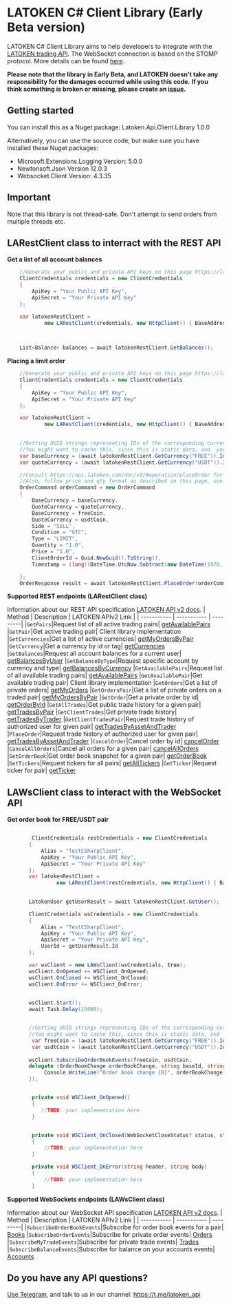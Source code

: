 # LATOKEN C# Client Library (Early Beta version)

LATOKEN C# Client Library aims to help developers to integrate with the [LATOKEN trading API](https://api.latoken.com/doc/v2/). 
The WebSocket connection is based on the STOMP protocol. More details can be found [here](https://stomp.github.io/).

**Please note that the library in Early Beta, and LATOKEN doesn't take any responsibility for the damages occurred while using this code.**
**If you think something is broken or missing, please create an [issue](https://github.com/LATOKEN/latoken-api-v2-dotnet-client/issues).**



## Getting started
You can install this as a Nuget package: Latoken.Api.Client.Library 1.0.0

Alternatively, you can use the source code, but make sure you have installed these Nuget packages:
* Microsoft.Extensions.Logging Version: 5.0.0
* Newtonsoft.Json Version 12.0.3
* Websocket.Client Version: 4.3.35

## Important
Note that this library is not thread-safe. Don't attempt to send orders from multiple threads etc.

## LARestClient class to interract with the REST API

**Get a list of all account balances**
````C#
    //Generate your public and private API keys on this page https://latoken.com/account/apikeys
    ClientCredentials credentials = new ClientCredentials
    {
        ApiKey = "Your Public API Key",
        ApiSecret = "Your Private API Key"
    };

    var latokenRestClient =
            new LARestClient(credentials, new HttpClient() { BaseAddress = new Uri("https://api.latoken.com") });

    

    List<Balance> balances = await latokenRestClient.GetBalances();

````

**Placing a limit order**
````C#
    //Generate your public and private API keys on this page https://latoken.com/account/apikeys
    ClientCredentials credentials = new ClientCredentials
    {
        ApiKey = "Your Public API Key",
        ApiSecret = "Your Private API Key"
    };

    var latokenRestClient =
            new LARestClient(credentials, new HttpClient() { BaseAddress = new Uri("https://api.latoken.com") });

   
    //Getting UUID strings representing IDs of the corresponding currencies/assets
    //You might want to cache this, since this is static data, and  you don't need to fetch it each time
    var baseCurrency = (await latokenRestClient.GetCurrency("FREE")).Id;
    var quoteCurrency = (await latokenRestClient.GetCurrency("USDT")).Id;

    //Consult https://api.latoken.com/doc/v2/#operation/placeOrder for possible field values
    //Also, follow price and qty format as described on this page, use comma only to separate the decimal part
    OrderCommand orderCommand = new OrderCommand
    {
        BaseCurrency = baseCurrency,
        QuoteCurrency = quoteCurrency,
        BaseCurrency = freeCoin,
        QuoteCurrency = usdtCoin,
        Side = "SELL",
        Condition = "GTC",
        Type = "LIMIT",                
        Quantity = "1.0",
        Price = "1.0",
        ClientOrderId = Guid.NewGuid().ToString(),
        Timestamp = (long)(DateTime.UtcNow.Subtract(new DateTime(1970, 1, 1))).TotalSeconds

    };
    OrderResponse result = await latokenRestClient.PlaceOrder(orderCommand);
````


**Supported REST endpoints (LARestClient class)**

Information about our REST API specification [LATOKEN API v2 docs](https://api.latoken.com/doc/v2/).
| Method | Description | LATOKEN APIv2 Link |
| ----------- | ----------- | ---------|
|`GetPairs`|Request list of all active trading pairs| [getAvailablePairs](https://api.latoken.com/doc/v2/#operation/getAvailablePairs)
|`GetPair`|Get active trading pair| Client library implementation
|`GetCurrencies`|Get a list of active currencies| [getMyOrdersByPair](https://api.latoken.com/doc/v2/#operation/getActiveCurrencies)
|`GetCurrency`|Get a currency by id or tag| [getCurrencies](https://api.latoken.com/doc/v2/#operation/getCurrencies)
|`GetBalances`|Request all account balances for a current user| [getBalancesByUser](https://api.latoken.com/doc/v2/#operation/getBalancesByUser)
|`GetBalanceByType`|Request specific account by currency and type| [getBalancesByCurrency](https://api.latoken.com/doc/v2/#operation/getBalancesByCurrency)
|`GetAvailablePairs`|Request list of all available trading pairs| [getAvailablePairs](https://api.latoken.com/doc/v2/#operation/getAvailablePairs)
|`GetAvailablePair`|Get available trading pair| Client library implementation
|`GetOrders`|Get a list of private orders| [getMyOrders](https://api.latoken.com/doc/v2/#operation/getMyOrders)
|`GetOrdersPair`|Get a list of private orders on a traded pair| [getMyOrdersByPair](https://api.latoken.com/doc/v2/#operation/getMyOrdersByPair)
|`GetOrder`|Get a private order by id| [getOrderById](https://api.latoken.com/doc/v2/#operation/getOrderById)
|`GetAllTrades`|Get public trade history for a given pair| [getTradesByPair](https://api.latoken.com/doc/v2/#operation/getAuthFeeByPair)
|`GetClientTrades`|Get private trade history| [getTradesByTrader](https://api.latoken.com/doc/v2/#operation/getTradesByTrader)
|`GetClientTradesPair`|Request trade history of authorized user for given pair| [getTradesByAssetAndTrader](https://api.latoken.com/doc/v2/#operation/getTradesByAssetAndTrader)
|`PlaceOrder`|Request trade history of authorized user for given pair| [getTradesByAssetAndTrader](https://api.latoken.com/doc/v2/#operation/placeOrder)
|`CancelOrder`|Cancel order by id| [cancelOrder](https://api.latoken.com/doc/v2/#operation/cancelOrder)
|`CancelAllOrders`|Cancel all orders for a given pair| [cancelAllOrders](https://api.latoken.com/doc/v2/#operation/cancelAllOrders)
|`GetOrderBook`|Get order book snapshot for a given pair| [getOrderBook](https://api.latoken.com/doc/v2/#tag/BookController)
|`GetTickers`|Request tickers for all pairs| [getAllTickers](https://api.latoken.com/doc/v2/#operation/getAllTickers)
|`GetTicker`|Request ticker for pair| [getTicker](https://api.latoken.com/doc/v2/#operation/getTicker)
 
 
    
 ## LAWsClient class to interact with the WebSocket API

**Get order book for FREE/USDT pair**
````C#

        ClientCredentials restCredentials = new ClientCredentials
       {
           Alias = "TestCSharpClient",
           ApiKey = "Your Public API Key",
           ApiSecret = "Your Private API Key"                
       };
       var latokenRestClient =
                new LARestClient(restCredentials, new HttpClient() { BaseAddress = new Uri("https://api.latoken.com") });

            
       LatokenUser getUserResult = await latokenRestClient.GetUser();

       ClientCredentials wsCredentials = new ClientCredentials
       {
           Alias = "TestCSharpClient",
           ApiKey = "Your Public API Key",
           ApiSecret = "Your Private API Key",
           UserId = getUserResult.Id
       };

       var wsClient = new LAWsClient(wsCredentials, true);
       wsClient.OnOpened += WSClient_OnOpened;
       wsClient.OnClosed += WSClient_OnClosed;
       wsClient.OnError += WSClient_OnError;

            
       wsClient.Start();
       await Task.Delay(15000);


       //Getting UUID strings representing IDs of the corresponding currencies/assets
       //You might want to cache this, since this is static data, and  you don't need to fetch it each time
        var freeCoin = (await latokenRestClient.GetCurrency("FREE")).Id;
        var usdtCoin = (await latokenRestClient.GetCurrency("USDT")).Id;
                
       wsClient.SubscribeOrderBookEvents(freeCoin, usdtCoin,
       delegate (OrderBookChange orderBookChange, string baseId, string quoteId, DateTime dateTime) {
            Console.WriteLine("Order book change {0}", orderBookChange);
       });


        private void WSClient_OnOpened()
        {
           //TODO: your implementation here
        }


        private void WSClient_OnClosed(WebSocketCloseStatus? status, string description)
        {
            //TODO: your implementation here
        }

        private void WSClient_OnError(string header, string body)
        {
            //TODO: your implementation here
        }

````
**Supported WebSockets endpoints (LAWsClient class)**

Information about our WebSocket API specification [LATOKEN API v2 docs](https://api.latoken.com/doc/ws/).
| Method | Description | LATOKEN APIv2 Link |
| ----------- | ----------- | ---------|
|`SubscribeOrderBookEvents`|Subscribe for order book events for a pair| [Books](https://api.latoken.com/doc/ws/#section/Books)
|`SubscribeOrderEvents`|Subscribe for private order events| [Orders](https://api.latoken.com/doc/ws/#section/Orders)
|`SubscribeMyTradeEvents`|Subscribe for private trade events| [Trades](https://api.latoken.com/doc/ws/#section/Trades)
|`SubscribeBalanceEvents`|Subscribe for balance on your accounts events| [Accounts](https://api.latoken.com/doc/ws/#section/Accounts)




## Do you have any API questions? 
[Use Telegram](https://telegram.org/), and talk to us in our channel: https://t.me/latoken_api